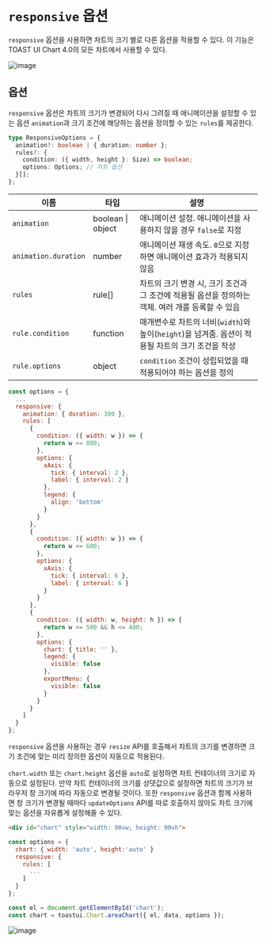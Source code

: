 # `responsive` 옵션

`responsive` 옵션을 사용하면 차트의 크기 별로 다른 옵션을 적용할 수 있다. 이 기능은 TOAST UI Chart 4.0의 모든 차트에서 사용할 수 있다.

![image](https://user-images.githubusercontent.com/43128697/103401627-f9008e80-4b8c-11eb-8453-d64fe6830a9a.gif)

## 옵션

`responsive` 옵션은 차트의 크기가 변경되어 다시 그려질 때 애니메이션을 설정할 수 있는 옵션 `animation`과 크기 조건에 해당하는 옵션을 정의할 수 있는 `rules`를 제공한다.

```ts
type ResponsiveOptions = {
  animation?: boolean | { duration: number };
  rules?: {
    condition: ({ width, height }: Size) => boolean;
    options: Options; // 차트 옵션
  }[];
};
```

| 이름 | 타입 | 설명 |
| --- | --- | --- |
| `animation` | boolean \| object | 애니메이션 설정. 애니메이션을 사용하지 않을 경우 `false`로 지정 |
| `animation.duration` | number | 애니메이션 재생 속도. `0`으로 지정하면 애니메이션 효과가 적용되지 않음 |
| `rules` | rule[] | 차트의 크기 변경 시, 크기 조건과 그 조건에 적용될 옵션을 정의하는 객체. 여러 개를 등록할 수 있음 |
| `rule.condition` | function | 매개변수로 차트의 너비(`width`)와 높이(`height`)을 넘겨줌. 옵션이 적용될 차트의 크기 조건을 작성 |
| `rule.options` | object | `condition` 조건이 성립되었을 때 적용되어야 하는 옵션을 정의 |

```js
const options = {
  ...
  responsive: {
    animation: { duration: 300 },
    rules: [
      {
        condition: ({ width: w }) => {
          return w <= 800;
        },
        options: {
          xAxis: {
            tick: { interval: 2 },
            label: { interval: 2 }
          },
          legend: {
            align: 'bottom'
          }
        }
      },
      {
        condition: ({ width: w }) => {
          return w <= 600;
        },
        options: {
          xAxis: {
            tick: { interval: 6 },
            label: { interval: 6 }
          }
        }
      },
      {
        condition: ({ width: w, height: h }) => {
          return w <= 500 && h <= 400;
        },
        options: {
          chart: { title: '' },
          legend: {
            visible: false
          },
          exportMenu: {
            visible: false
          }
        }
      }
    ]
  }
};
```

`responsive` 옵션을 사용하는 경우 `resize` API를 호출해서 차트의 크기를 변경하면 크기 조건에 맞는 미리 정의한 옵션이 자동으로 적용된다.

`chart.width` 또는 `chart.height` 옵션을 `auto`로 설정하면 차트 컨테이너의 크기로 자동으로 설정된다. 만약 차트 컨테이너의 크기를 상댓값으로 설정하면 차트의 크기가 브라우저 창 크기에 따라 자동으로 변경될 것이다. 또한 `responsive` 옵션과 함께 사용하면 창 크기가 변경될 때마다 `updateOptions` API를 따로 호출하지 않아도 차트 크기에 맞는 옵션을 자유롭게 설정해줄 수 있다.

```html
<div id="chart" style="width: 90vw; height: 90vh">
```

```js
const options = {
  chart: { width: 'auto', height:'auto' }
  responsive: {
    rules: [
      ...
    ]
  }
};

const el = document.getElementById('chart');
const chart = toastui.Chart.areaChart({ el, data, options });
```

![image](https://user-images.githubusercontent.com/43128697/103401627-f9008e80-4b8c-11eb-8453-d64fe6830a9a.gif)
